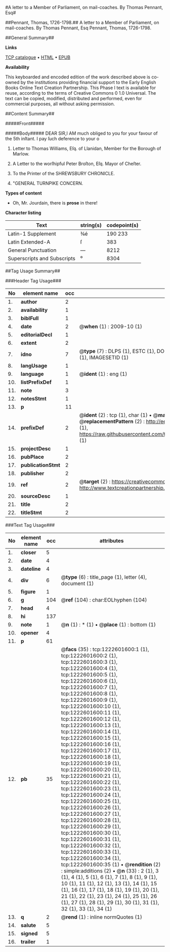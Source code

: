 #A letter to a Member of Parliament, on mail-coaches. By Thomas Pennant, Esq#

##Pennant, Thomas, 1726-1798.##
A letter to a Member of Parliament, on mail-coaches. By Thomas Pennant, Esq
Pennant, Thomas, 1726-1798.

##General Summary##

**Links**

[TCP catalogue](http://www.ota.ox.ac.uk/tcp/)  • 
[HTML](http://tei.it.ox.ac.uk/tcp/Texts-HTML/free/004/004821415.html)  • 
[EPUB](http://tei.it.ox.ac.uk/tcp/Texts-EPUB/free/004/004821415.epub)

**Availability**

This keyboarded and encoded edition of the
	       work described above is co-owned by the institutions
	       providing financial support to the Early English Books
	       Online Text Creation Partnership. This Phase I text is
	       available for reuse, according to the terms of Creative
	       Commons 0 1.0 Universal. The text can be copied,
	       modified, distributed and performed, even for
	       commercial purposes, all without asking permission.


##Content Summary##

#####Front#####

#####Body#####
DEAR SIR,I AM much obliged to you for your favour of the 5th inſtant. I pay ſuch deference to your o
1. Letter to Thomas Williams, Eſq. of Llanidan, Member for the Borough of Marlow.

1. A Letter to the worſhipful Peter Broſton, Eſq. Mayor of Cheſter.

1. To the Printer of the SHREWSBURY CHRONICLE.

1. "GENERAL TURNPIKE CONCERN.

**Types of content**

  * Oh, Mr. Jourdain, there is **prose** in there!

**Character listing**


|Text|string(s)|codepoint(s)|
|---|---|---|
|Latin-1 Supplement|¾é|190 233|
|Latin Extended-A|ſ|383|
|General Punctuation|—|8212|
|Superscripts             and Subscripts|⁰|8304|

##Tag Usage Summary##

###Header Tag Usage###

|No|element name|occ|attributes|
|---|---|---|---|
|1.|__author__|2||
|2.|__availability__|1||
|3.|__biblFull__|1||
|4.|__date__|2| @__when__ (1) : 2009-10 (1)|
|5.|__editorialDecl__|1||
|6.|__extent__|2||
|7.|__idno__|7| @__type__ (7) : DLPS (1), ESTC (1), DOCNO (1), TCP (1), GALEDOCNO (1), CONTENTSET (1), IMAGESETID (1)|
|8.|__langUsage__|1||
|9.|__language__|1| @__ident__ (1) : eng (1)|
|10.|__listPrefixDef__|1||
|11.|__note__|3||
|12.|__notesStmt__|1||
|13.|__p__|11||
|14.|__prefixDef__|2| @__ident__ (2) : tcp (1), char (1)  •  @__matchPattern__ (2) : ([0-9\-]+):([0-9IVX]+) (1), (.+) (1)  •  @__replacementPattern__ (2) : http://eebo.chadwyck.com/downloadtiff?vid=$1&page=$2 (1), https://raw.githubusercontent.com/textcreationpartnership/Texts/master/tcpchars.xml#$1 (1)|
|15.|__projectDesc__|1||
|16.|__pubPlace__|2||
|17.|__publicationStmt__|2||
|18.|__publisher__|2||
|19.|__ref__|2| @__target__ (2) : https://creativecommons.org/publicdomain/zero/1.0/ (1), http://www.textcreationpartnership.org/docs/. (1)|
|20.|__sourceDesc__|1||
|21.|__title__|2||
|22.|__titleStmt__|2||


###Text Tag Usage###

|No|element name|occ|attributes|
|---|---|---|---|
|1.|__closer__|5||
|2.|__date__|4||
|3.|__dateline__|4||
|4.|__div__|6| @__type__ (6) : title_page (1), letter (4), document (1)|
|5.|__figure__|1||
|6.|__g__|104| @__ref__ (104) : char:EOLhyphen (104)|
|7.|__head__|4||
|8.|__hi__|137||
|9.|__note__|1| @__n__ (1) : * (1)  •  @__place__ (1) : bottom (1)|
|10.|__opener__|4||
|11.|__p__|61||
|12.|__pb__|35| @__facs__ (35) : tcp:1222601600:1 (1), tcp:1222601600:2 (1), tcp:1222601600:3 (1), tcp:1222601600:4 (1), tcp:1222601600:5 (1), tcp:1222601600:6 (1), tcp:1222601600:7 (1), tcp:1222601600:8 (1), tcp:1222601600:9 (1), tcp:1222601600:10 (1), tcp:1222601600:11 (1), tcp:1222601600:12 (1), tcp:1222601600:13 (1), tcp:1222601600:14 (1), tcp:1222601600:15 (1), tcp:1222601600:16 (1), tcp:1222601600:17 (1), tcp:1222601600:18 (1), tcp:1222601600:19 (1), tcp:1222601600:20 (1), tcp:1222601600:21 (1), tcp:1222601600:22 (1), tcp:1222601600:23 (1), tcp:1222601600:24 (1), tcp:1222601600:25 (1), tcp:1222601600:26 (1), tcp:1222601600:27 (1), tcp:1222601600:28 (1), tcp:1222601600:29 (1), tcp:1222601600:30 (1), tcp:1222601600:31 (1), tcp:1222601600:32 (1), tcp:1222601600:33 (1), tcp:1222601600:34 (1), tcp:1222601600:35 (1)  •  @__rendition__ (2) : simple:additions (2)  •  @__n__ (33) : 2 (1), 3 (1), 4 (1), 5 (1), 6 (1), 7 (1), 8 (1), 9 (1), 10 (1), 11 (1), 12 (1), 13 (1), 14 (1), 15 (1), 16 (1), 17 (1), 18 (1), 19 (1), 20 (1), 21 (1), 22 (1), 23 (1), 24 (1), 25 (1), 26 (1), 27 (1), 28 (1), 29 (1), 30 (1), 31 (1), 32 (1), 33 (1), 34 (1)|
|13.|__q__|2| @__rend__ (1) : inline normQuotes (1)|
|14.|__salute__|5||
|15.|__signed__|5||
|16.|__trailer__|1||
